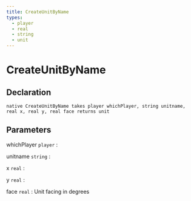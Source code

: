 ```yaml
---
title: CreateUnitByName
types:
  - player
  - real
  - string
  - unit
---
```


# CreateUnitByName

## Declaration

```jass
native CreateUnitByName takes player whichPlayer, string unitname, real x, real y, real face returns unit
```

## Parameters
whichPlayer `player`
: 

unitname `string`
: 

x `real`
: 

y `real`
: 

face `real`
: Unit facing in degrees
